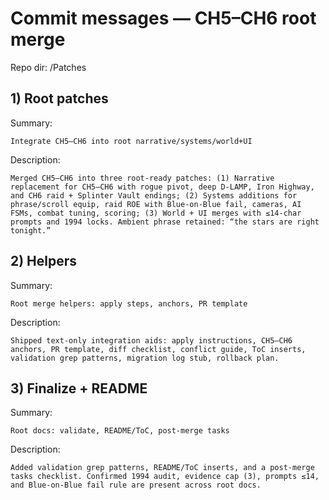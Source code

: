 # Commit messages — CH5–CH6 root merge
Repo dir: /Patches

## 1) Root patches
Summary:
```
Integrate CH5–CH6 into root narrative/systems/world+UI
```
Description:
```
Merged CH5–CH6 into three root-ready patches: (1) Narrative replacement for CH5–CH6 with rogue pivot, deep D-LAMP, Iron Highway, and CH6 raid + Splinter Vault endings; (2) Systems additions for phrase/scroll equip, raid ROE with Blue-on-Blue fail, cameras, AI FSMs, combat tuning, scoring; (3) World + UI merges with ≤14-char prompts and 1994 locks. Ambient phrase retained: “the stars are right tonight.”
```

## 2) Helpers
Summary:
```
Root merge helpers: apply steps, anchors, PR template
```
Description:
```
Shipped text-only integration aids: apply instructions, CH5–CH6 anchors, PR template, diff checklist, conflict guide, ToC inserts, validation grep patterns, migration log stub, rollback plan.
```

## 3) Finalize + README
Summary:
```
Root docs: validate, README/ToC, post-merge tasks
```
Description:
```
Added validation grep patterns, README/ToC inserts, and a post-merge tasks checklist. Confirmed 1994 audit, evidence cap (3), prompts ≤14, and Blue-on-Blue fail rule are present across root docs.
```
